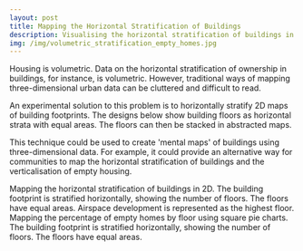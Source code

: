 ```yaml
---
layout: post
title: Mapping the Horizontal Stratification of Buildings
description: Visualising the horizontal stratification of buildings in 2D
img: /img/volumetric_stratification_empty_homes.jpg
---
```

  
Housing is volumetric. Data on the horizontal stratification of ownership in buildings, for instance, is volumetric. However, traditional ways of mapping three-dimensional urban data can be cluttered and difficult to read.

An experimental solution to this problem is to horizontally stratify 2D maps of building footprints. The designs below show building floors as horizontal strata with equal areas. The floors can then be stacked in abstracted maps.

This technique could be used to create 'mental maps' of buildings using three-dimensional data. For example, it could provide an alternative way for communities to map the horizontal stratification of buildings and the verticalisation of empty housing.

<div class="col">
	<img class="col" src="{{ site.baseurl }}/img/volumetric_stratification_building_floors.jpg" alt="" title=""/>
</div>

<div class="col three caption">
	Mapping the horizontal stratification of buildings in 2D. The building footprint is stratified horizontally, showing the number of floors. The floors have equal areas. Airspace development is represented as the highest floor.
</div>

<div class="col">
	<img class="col" src="{{ site.baseurl }}/img/volumetric_stratification_empty_homes.jpg" alt="" title=""/>
</div>

<div class="col three caption">
	Mapping the percentage of empty homes by floor using square pie charts. The building footprint is stratified horizontally, showing the number of floors. The floors have equal areas.
</div>
